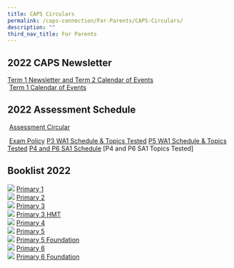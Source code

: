 ```yaml
---
title: CAPS Circulars
permalink: /caps-connection/For-Parents/CAPS-Circulars/
description: ""
third_nav_title: For Parents
---
```

2022 CAPS Newsletter
--------------------

[Term 1 Newsletter and Term 2 Calendar of Events](/files/Term%202%20Calendar%20and%20Term%201%20CAPS%20News%202022.pdf)<br>
 [Term 1 Calendar of Events](/files/2022%20Calendar%20of%20Events_Term%201%202022.pdf)

2022 Assessment Schedule
------------------------
 [Assessment Circular](/files/Assessment%20Circular.pdf)

 [Exam Policy](/files/Examination%20policy.pdf)
[P3 WA1 Schedule & Topics Tested](/files/P3%20WA1%20Schedule%20%20Topics%20Tested.pdf)
[P5 WA1 Schedule & Topics Tested](/files/P5%20WA1%20Schedule%20%20Topics%20Tested.pdf)
[P4 and P6 SA1 Schedule](/files/P4%20and%20P6%20SA1%20Schedule.pdf)
[P4 and P6 SA1 Topics Tested][](/files/P4%20and%20P6%20SA1%20Topics%20Tested.pdf)

  

Booklist 2022
-------------

![](https://casuarinapri.moe.edu.sg/rs/cc/icon/onyx/copy.png) [Primary 1](https://casuarinapri.moe.edu.sg/qql/slot/u725/2022/Booklist/P1.pdf)  
![](https://casuarinapri.moe.edu.sg/rs/cc/icon/onyx/copy.png) [Primary 2](https://casuarinapri.moe.edu.sg/qql/slot/u725/2022/Booklist/P2.pdf)  
![](https://casuarinapri.moe.edu.sg/rs/cc/icon/onyx/copy.png) [Primary 3](https://casuarinapri.moe.edu.sg/qql/slot/u725/2022/Booklist/P3.pdf)  
![](https://casuarinapri.moe.edu.sg/rs/cc/icon/onyx/copy.png) [Primary 3 HMT](https://casuarinapri.moe.edu.sg/qql/slot/u725/2022/Booklist/P3%20HMT.pdf)  
![](https://casuarinapri.moe.edu.sg/rs/cc/icon/onyx/copy.png) [Primary 4](https://casuarinapri.moe.edu.sg/qql/slot/u725/2022/Booklist/P4.pdf)  
![](https://casuarinapri.moe.edu.sg/rs/cc/icon/onyx/copy.png) [Primary 5](https://casuarinapri.moe.edu.sg/qql/slot/u725/2022/Booklist/P5.pdf)  
![](https://casuarinapri.moe.edu.sg/rs/cc/icon/onyx/copy.png) [Primary 5 Foundation](https://casuarinapri.moe.edu.sg/qql/slot/u725/2022/Booklist/P5%20Foundation.pdf)  
![](https://casuarinapri.moe.edu.sg/rs/cc/icon/onyx/copy.png) [Primary 6](https://casuarinapri.moe.edu.sg/qql/slot/u725/2022/Booklist/P6.pdf)  
![](https://casuarinapri.moe.edu.sg/rs/cc/icon/onyx/copy.png) [Primary 6 Foundation](https://casuarinapri.moe.edu.sg/qql/slot/u725/2022/Booklist/P6%20Foundation.pdf)